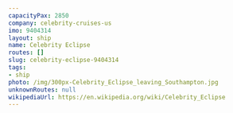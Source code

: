 ```yaml
---
capacityPax: 2850
company: celebrity-cruises-us
imo: 9404314
layout: ship
name: Celebrity Eclipse
routes: []
slug: celebrity-eclipse-9404314
tags:
- ship
photo: /img/300px-Celebrity_Eclipse_leaving_Southampton.jpg
unknownRoutes: null
wikipediaUrl: https://en.wikipedia.org/wiki/Celebrity_Eclipse
---
```

